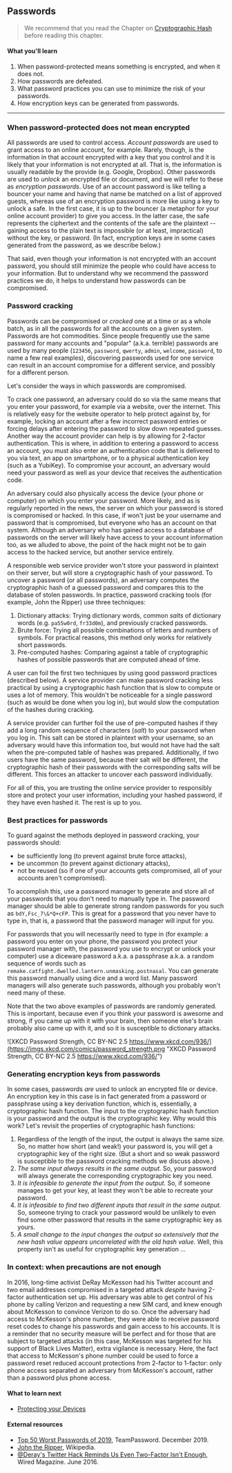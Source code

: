 ## Passwords

> We recommend that you read the Chapter on [Cryptographic Hash](1-4_cryptographic-hash.md) before reading this chapter.

#### What you'll learn

1. When password-protected means something is encrypted, and when it does not.
1. How passwords are defeated.
1. What password practices you can use to minimize the risk of your passwords.
1. How encryption keys can be generated from passwords.

---

### When password-protected does not mean encrypted

All passwords are used to control access. *Account passwords* are used
to grant access to an online account, for example. Rarely, though, is
the information in that account encrypted with a key that you control
and it is likely that your information is not encrypted at all.  That is, the information is usually readable by the provide (e.g. Google, Dropbox). Other
passwords are used to *unlock* an encrypted file or document, and we
will refer to these as *encryption passwords*.  Use of an account
password is like telling a bouncer your name and having that name be
matched on a list of approved guests, whereas use of an encryption
password is more like using a key to unlock a safe.  In the first
case, it is up to the bouncer (a metaphor for your online account
provider) to give you access. In the latter case, the safe represents
the ciphertext and the contents of the safe are the plaintext --
gaining access to the plain text is impossible (or at least,
impractical) without the key, or password.  (In fact, encryption keys are in some cases generated from the password, as we describe below.)

That said, even though your information is not encrypted with an account password, you should still minimize the people who could have access to your information.  But to understand why we recommend the password practices we do, it helps to understand how passwords can be compromised.

### Password cracking

Passwords can be compromised or *cracked* one at a time or as a whole batch, as in all the passwords for all the accounts on a given system. Passwords are hot commodities.  Since people frequently use the same password for many accounts and "popular" (a.k.a. terrible) passwords are used by many people (`123456`, `password`, `qwerty`, `admin`, `welcome`, `password`, to name a few real examples), discovering passwords used for one service can result in an account compromise for a different service, and possibly for a different person.

Let's consider the ways in which passwords are compromised.

To crack one password, an adversary could do so via the same means that you enter your password, for example via a website, over the internet.  This is relatively easy for the website operator to help protect against by, for example, locking an account after a few incorrect password entries or forcing delays after entering the password to slow down repeated guesses.  Another way the account provider can help is by allowing for 2-factor authentication. This is where, in addition to entering a password to access an account, you must also enter an authentication code that is delivered to you via text, an app on smartphone, or to a physical authentication key (such as a YubiKey). To compromise your account, an adversary would need your password as well as your device that receives the authentication code.

An adversary could also physically access the device (your phone or computer) on which you enter your password. More likely, and as is regularly reported in the news, the server on which your password is stored is compromised or hacked. In this case, if won't just be your username and password that is compromised, but everyone who has an account on that system. Although an adversary who has gained access to a database of passwords on the server will likely have access to your account information too, as we alluded to above, the point of the hack might not be to gain access to the hacked service, but another service entirely.

A responsible web service provider won't store your password in plaintext on their server, but will store a cryptographic hash of your password.  To uncover a password (or all passwords), an adversary computes the cryptographic hash of a guessed password and compares this to the database of stolen passwords.  In practice, password cracking tools (for example, John the Ripper) use three techniques:
1. Dictionary attacks: Trying dictionary words, common *salts* of dictionary words (e.g. `pa55w0rd`, `fr33d0m`), and previously cracked passwords.
1. Brute force: Trying all possible combinations of letters and numbers of symbols.  For practical reasons, this method only works for relatively short passwords.
1. Pre-computed hashes: Comparing against a table of cryptographic hashes of possible passwords that are computed ahead of time.

A user can foil the first two techniques by using good password practices (described below).  A service provider can make password cracking less practical by using a cryptographic hash function that is slow to compute or uses a lot of memory. This wouldn't be noticeable for a single password (such as would be done when you log in), but would slow the computation of the hashes during cracking.

A service provider can further foil the use of pre-computed hashes if they add a long random sequence of characters (*salt*) to your password when you log in.  This salt can be stored in plaintext with your username, so an adversary would have this information too, but would not have had the salt when the pre-computed table of hashes was prepared. Additionally, if two users have the same password, because their salt will be different, the cryptographic hash of their passwords with the corresponding salts will be different.  This forces an attacker to uncover each password individually.

For all of this, you are trusting the online service provider to responsibly store and protect your user information, including your hashed password, if they have even hashed it.  The rest is up to you.

### Best practices for passwords

To guard against the methods deployed in password cracking, your passwords should:
* be sufficiently long (to prevent against brute force attacks),
* be uncommon (to prevent against dictionary attacks),
* not be reused (so if one of your accounts gets compromised, all of your accounts aren't compromised).

To accomplish this, use a password manager to generate and store all of your passwords that you don't need to manually type in.  The password manager should be able to generate strong random passwords for you such as `bdY,Fsc_7\&*Q+cFP`.  This is great for a password that you never have to type in, that is, a password that the password manager will input for you.

For passwords that you will necessarily need to type in (for example: a password you enter on your phone, the password you protect your password manager with, the password you use to encrypt or unlock your computer) use a diceware password a.k.a. a passphrase a.k.a. a random sequence of words such as `remake.catfight.dwelled.lantern.unmasking.postnasal`.  You can generate this password manually using dice and a word list.  Many password managers will also generate such passwords, although you probably won't need many of these.

Note that the two above examples of passwords are randomly generated.  This is important, because even if you think your password is awesome and strong, if you came up with it with your brain, then someone else's brain probably also came up with it, and so it is susceptible to dictionary attacks.

![XKCD Password Strength, CC BY-NC 2.5 https://www.xkcd.com/936/](https://imgs.xkcd.com/comics/password_strength.png "XKCD Password Strength, CC BY-NC 2.5 https://www.xkcd.com/936/")

### Generating encryption keys from passwords

In some cases, passwords *are* used to unlock an encrypted file or device.  An encryption key in this case is in fact generated from a password or passphrase using a key derivation function, which is, essentially, a cryptographic hash function.  The input to the cryptographic hash function is your password and the output is the cryptographic key.
Why would this work?  Let's revisit the properties of cryptographic hash functions:
1. Regardless of the length of the input, the output is always the same size.  So, no matter how short (and weak!) your password is, you will get a cryptographic key of the right size.  (But a short and so weak password is susceptible to the password cracking methods we discuss above.)
1. *The same input always results in the same output.*  So, your password will always generate the corresponding cryptographic key you need.
1. *It is infeasible to generate the input from the output.*  So, if someone manages to get your key, at least they won't be able to recreate your password.
1. *It is infeasible to find two different inputs that result in the same output.*  So, someone trying to crack your password would be unlikely to even find some other password that results in the same cryptographic key as yours.
1. *A small change to the input changes the output so extensively that the new hash value appears uncorrelated with the old hash value.*  Well, this property isn't as useful for cryptographic key generation ...

### In context: when precautions are not enough

In 2016, long-time activist DeRay McKesson had his Twitter account and
two email addresses compromised in a targeted attack *despite* having
2-factor authentication set up.  His adversary was able to get control
of his phone by calling Verizon and requesting a new SIM card, and
knew enough about McKesson to convince Verizon to do so.  Once the
adversary had access to McKesson's phone number, they were able to
receive password reset codes to change his passwords and gain access
to his accounts.  It is a reminder that no security measure will be
perfect and for those that are subject to targeted attacks (in this
case, McKesson was targeted for his support of Black Lives Matter),
extra vigilance is necessary.  Here, the fact that access to
McKesson's phone number could be used to force a password reset
reduced account protections from 2-factor to 1-factor: only phone
access separated an adversary from McKesson's account, rather than a
password plus phone access.

#### What to learn next

* [Protecting your Devices](3-2_devices.md)

#### External resources

* [Top 50 Worst Passwords of 2019](https://www.teampassword.com/blog/top-50-worst-passwords-of-2019), TeamPassword. December 2019.
* [John the Ripper](https://en.wikipedia.org/wiki/John_the_Ripper), Wikipedia.
* [@Deray's Twitter Hack Reminds Us Even Two-Factor Isn't Enough](https://www.wired.com/2016/06/deray-twitter-hack-2-factor-isnt-enough/), Wired Magazine. June 2016.
